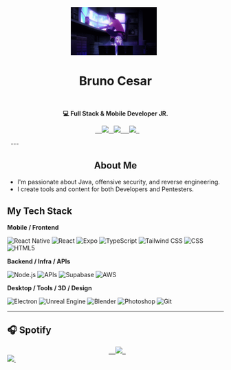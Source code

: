 <div align="center">
  <img src="https://raw.githubusercontent.com/yogesh174/yogesh174/master/img.gif" width="200"/>
  <h1>Bruno Cesar</h1>
  <p><strong>💻 Full Stack & Mobile Developer JR.</strong></p>

  <a href="https://www.linkedin.com/in/bruno-cesar-developer">
    <img src="https://img.shields.io/badge/LinkedIn-0077B5?style=for-the-badge&logo=linkedin&logoColor=white"/>
  <a href="https://my-portfolio-lake-seven-79.vercel.app/">
    <img src="https://img.shields.io/badge/🌐-Portfolio-brightgreen?style=for-the-badge"/>
  <a href="mailto:brunoleonel97@gmail.com">
    <img src="https://img.shields.io/badge/Gmail-D14836?style=for-the-badge&logo=gmail&logoColor=white"/>
  </a>
</div>
 
---

<div align="center">

## About Me
</div>

* I'm passionate about Java, offensive security, and reverse engineering.
* I create tools and content for both Developers and Pentesters.

## My Tech Stack

**Mobile / Frontend**

![React Native](https://img.shields.io/badge/-React%20Native-61DAFB?logo=react&logoColor=000&style=for-the-badge)
![React](https://img.shields.io/badge/-React-61DAFB?logo=react&logoColor=white&style=for-the-badge)
![Expo](https://img.shields.io/badge/-Expo-000020?logo=expo&logoColor=fff&style=for-the-badge)
![TypeScript](https://img.shields.io/badge/-TypeScript-3178C6?logo=typescript&logoColor=fff&style=for-the-badge)
![Tailwind CSS](https://img.shields.io/badge/-Tailwind%20CSS-38B2AC?logo=tailwindcss&logoColor=white&style=for-the-badge)
![CSS](https://img.shields.io/badge/-CSS-1572B6?logo=css3&logoColor=fff&style=for-the-badge)
![HTML5](https://img.shields.io/badge/-HTML5-E34F26?logo=html5&logoColor=fff&style=for-the-badge)

**Backend / Infra / APIs**

![Node.js](https://img.shields.io/badge/-Node.js-339933?logo=node.js&logoColor=fff&style=for-the-badge)
![APIs](https://img.shields.io/badge/-REST%20%2F%20GraphQL-FF6F00?style=for-the-badge)
![Supabase](https://img.shields.io/badge/-Supabase-3ECF8E?logo=supabase&logoColor=fff&style=for-the-badge)
![AWS](https://img.shields.io/badge/-AWS-232F3E?logo=amazon-aws&logoColor=fff&style=for-the-badge)

**Desktop / Tools / 3D / Design**

![Electron](https://img.shields.io/badge/-Electron-47848F?logo=electron&logoColor=fff&style=for-the-badge)
![Unreal Engine](https://img.shields.io/badge/-Unreal%20Engine-0E0E0E?logo=unrealengine&logoColor=white&style=for-the-badge)
![Blender](https://img.shields.io/badge/-Blender-F5792A?logo=blender&logoColor=fff&style=for-the-badge)
![Photoshop](https://img.shields.io/badge/-Photoshop-31A8FF?logo=adobe-photoshop&logoColor=fff&style=for-the-badge)
![Git](https://img.shields.io/badge/-Git-F05032?logo=git&logoColor=fff&style=for-the-badge)

---

## 🎧 Spotify

<div align="center">
  <a href="https://open.spotify.com/track/2K1ENoIs1y6M5nFdJhLpvU">
    <img src="https://novatorem.vercel.app/api/spotify?background_color=0d1117&border_color=ffffff"/>
  </a>
</div>
</details>
<a href="https://www.twitch.tv/rabbitfo0t/about" target="_blank" rel="noopener noreferrer"> <img src="https://img.shields.io/twitch/status/clubedojava"> </a> 
